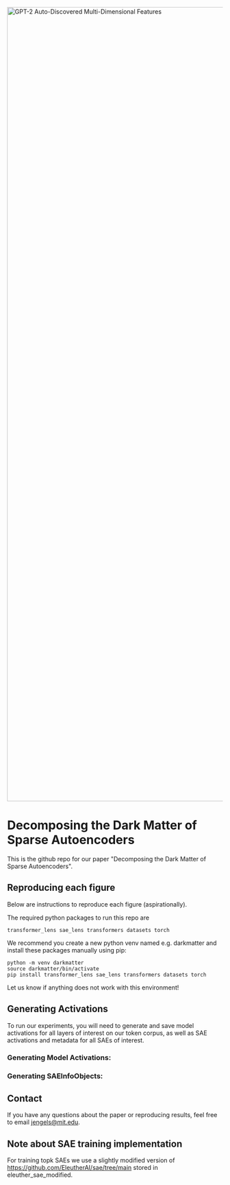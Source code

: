 <img width="1853" alt="GPT-2 Auto-Discovered Multi-Dimensional Features" src="https://github.com/JoshEngels/MultiDimensionalFeatures/assets/15754392/cbe67ac3-feed-41a2-b31f-2a75406030da">

# Decomposing the Dark Matter of Sparse Autoencoders
This is the github repo for our paper "Decomposing the Dark Matter of Sparse Autoencoders".


## Reproducing each figure

Below are instructions to reproduce each figure (aspirationally). 

The required python packages to run this repo are
```
transformer_lens sae_lens transformers datasets torch
```
We recommend you create a new python venv named e.g. darkmatter and install these packages manually using pip:
```
python -m venv darkmatter
source darkmatter/bin/activate
pip install transformer_lens sae_lens transformers datasets torch
```
Let us know if anything does not work with this environment!


## Generating Activations

To run our experiments, you will need to generate and save model activations for all layers of interest on our token corpus, as well as SAE activations and metadata for all SAEs of interest.

### Generating Model Activations:



### Generating SAEInfoObjects:




## Contact

If you have any questions about the paper or reproducing results, feel free to email jengels@mit.edu.

## Note about SAE training implementation
For training topk SAEs we use a slightly modified version of https://github.com/EleutherAI/sae/tree/main stored in eleuther_sae_modified.